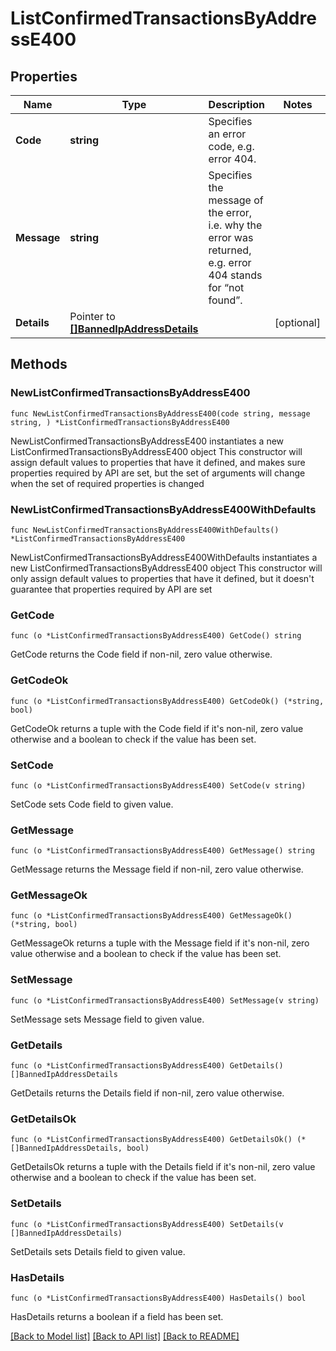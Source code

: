 # ListConfirmedTransactionsByAddressE400

## Properties

Name | Type | Description | Notes
------------ | ------------- | ------------- | -------------
**Code** | **string** | Specifies an error code, e.g. error 404. | 
**Message** | **string** | Specifies the message of the error, i.e. why the error was returned, e.g. error 404 stands for “not found”. | 
**Details** | Pointer to [**[]BannedIpAddressDetails**](BannedIpAddressDetails.md) |  | [optional] 

## Methods

### NewListConfirmedTransactionsByAddressE400

`func NewListConfirmedTransactionsByAddressE400(code string, message string, ) *ListConfirmedTransactionsByAddressE400`

NewListConfirmedTransactionsByAddressE400 instantiates a new ListConfirmedTransactionsByAddressE400 object
This constructor will assign default values to properties that have it defined,
and makes sure properties required by API are set, but the set of arguments
will change when the set of required properties is changed

### NewListConfirmedTransactionsByAddressE400WithDefaults

`func NewListConfirmedTransactionsByAddressE400WithDefaults() *ListConfirmedTransactionsByAddressE400`

NewListConfirmedTransactionsByAddressE400WithDefaults instantiates a new ListConfirmedTransactionsByAddressE400 object
This constructor will only assign default values to properties that have it defined,
but it doesn't guarantee that properties required by API are set

### GetCode

`func (o *ListConfirmedTransactionsByAddressE400) GetCode() string`

GetCode returns the Code field if non-nil, zero value otherwise.

### GetCodeOk

`func (o *ListConfirmedTransactionsByAddressE400) GetCodeOk() (*string, bool)`

GetCodeOk returns a tuple with the Code field if it's non-nil, zero value otherwise
and a boolean to check if the value has been set.

### SetCode

`func (o *ListConfirmedTransactionsByAddressE400) SetCode(v string)`

SetCode sets Code field to given value.


### GetMessage

`func (o *ListConfirmedTransactionsByAddressE400) GetMessage() string`

GetMessage returns the Message field if non-nil, zero value otherwise.

### GetMessageOk

`func (o *ListConfirmedTransactionsByAddressE400) GetMessageOk() (*string, bool)`

GetMessageOk returns a tuple with the Message field if it's non-nil, zero value otherwise
and a boolean to check if the value has been set.

### SetMessage

`func (o *ListConfirmedTransactionsByAddressE400) SetMessage(v string)`

SetMessage sets Message field to given value.


### GetDetails

`func (o *ListConfirmedTransactionsByAddressE400) GetDetails() []BannedIpAddressDetails`

GetDetails returns the Details field if non-nil, zero value otherwise.

### GetDetailsOk

`func (o *ListConfirmedTransactionsByAddressE400) GetDetailsOk() (*[]BannedIpAddressDetails, bool)`

GetDetailsOk returns a tuple with the Details field if it's non-nil, zero value otherwise
and a boolean to check if the value has been set.

### SetDetails

`func (o *ListConfirmedTransactionsByAddressE400) SetDetails(v []BannedIpAddressDetails)`

SetDetails sets Details field to given value.

### HasDetails

`func (o *ListConfirmedTransactionsByAddressE400) HasDetails() bool`

HasDetails returns a boolean if a field has been set.


[[Back to Model list]](../README.md#documentation-for-models) [[Back to API list]](../README.md#documentation-for-api-endpoints) [[Back to README]](../README.md)


